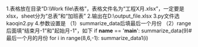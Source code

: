 1.表格放在目录“D:\Work file\表格”，表格文件名为“工程X月.xlsx”，一定要是xlsx，sheet分为“总表”和“加班表”
2.输出在D:\output_file.xlsx
3.py文件选kaoqin2.py
4.参数设置是 
（1）summarize_data后填最后一个月份
（2）range后面填“结束月-1”和"起始月-1"，如下
if __name__ == '__main__':
    summarize_data(9)#最后一个月的月份
    for i in range(8,6,-1):
        summarize_data1(i)
